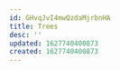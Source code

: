 ```yaml
---
id: GHvqJvI4mwQzdaMjrbnHA
title: Trees
desc: ''
updated: 1627740400873
created: 1627740400873
---
```


